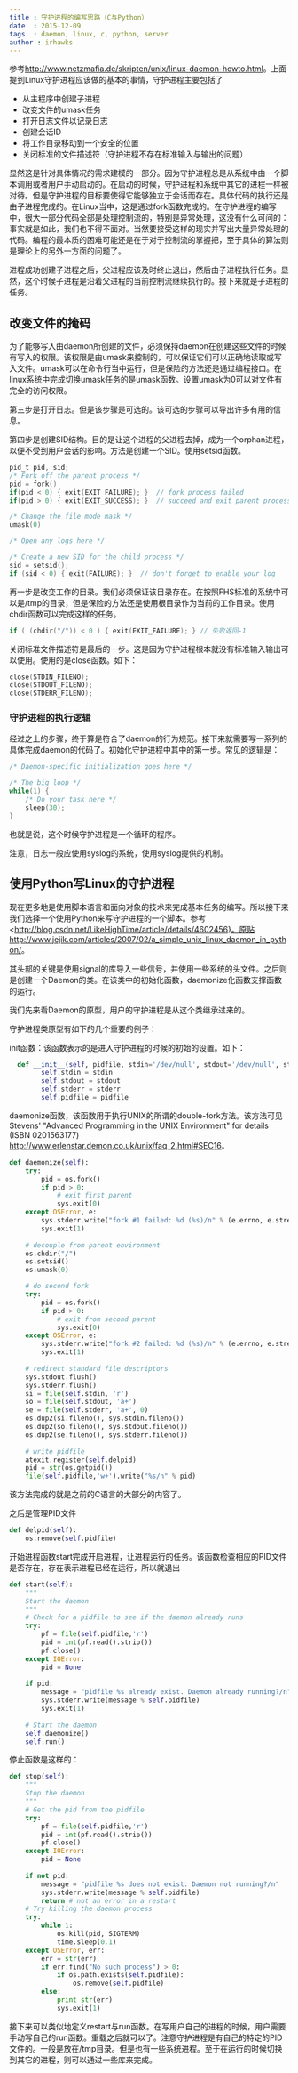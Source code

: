 ```yaml
---
title : 守护进程的编写思路（C与Python）
date  : 2015-12-09
tags  : daemon, linux, c, python, server
author : irhawks
---
```


参考<http://www.netzmafia.de/skripten/unix/linux-daemon-howto.html>。上面提到Linux守护进程应该做的基本的事情，守护进程主要包括了

* 从主程序中创建子进程
* 改变文件的umask任务
* 打开日志文件以记录日志
* 创建会话ID
* 将工作目录移动到一个安全的位置
* 关闭标准的文件描述符（守护进程不存在标准输入与输出的问题）

显然这是针对具体情况的需求建模的一部分。因为守护进程总是从系统中由一个脚本调用或者用户手动启动的。在启动的时候，守护进程和系统中其它的进程一样被对待。但是守护进程的目标要使得它能够独立于会话而存在。具体代码的执行还是由子进程完成的。在Linux当中，这是通过fork函数完成的。在守护进程的编写中，很大一部分代码全部是处理控制流的，特别是异常处理，这没有什么可问的：事实就是如此，我们也不得不面对。当然要接受这样的现实并写出大量异常处理的代码。编程的最本质的困难可能还是在于对于控制流的掌握把，至于具体的算法则是理论上的另外一方面的问题了。

进程成功创建子进程之后，父进程应该及时终止退出，然后由子进程执行任务。显然，这个时候子进程是沿着父进程的当前控制流继续执行的。接下来就是子进程的任务。


改变文件的掩码
--------------------------------------------

为了能够写入由daemon所创建的文件，必须保持daemon在创建这些文件的时候有写入的权限。该权限是由umask来控制的，可以保证它们可以正确地读取或写入文件。umask可以在命令行当中运行，但是保险的方法还是通过编程接口。在linux系统中完成切换umask任务的是umask函数。设置umask为0可以对文件有完全的访问权限。

第三步是打开日志。但是该步骤是可选的。该可选的步骤可以导出许多有用的信息。

第四步是创建SID结构。目的是让这个进程的父进程去掉，成为一个orphan进程，以便不受到用户会话的影响。方法是创建一个SID。使用setsid函数。

```c
pid_t pid, sid;
/* Fork off the parent process */
pid = fork()
if(pid < 0) { exit(EXIT_FAILURE); }  // fork process failed
if(pid > 0) { exit(EXIT_SUCCESS); }  // succeed and exit parent process

/* Change the file mode mask */
umask(0)

/* Open any logs here */

/* Create a new SID for the child process */
sid = setsid();
if (sid < 0) { exit(FAILURE); }  // don't forget to enable your log 
```

再一步是改变工作的目录。我们必须保证该目录存在。在按照FHS标准的系统中可以是/tmp的目录，但是保险的方法还是使用根目录作为当前的工作目录。使用chdir函数可以完成这样的任务。

```c
if ( (chdir("/")) < 0 ) { exit(EXIT_FAILURE); } // 失败返回-1
```

关闭标准文件描述符是最后的一步。这是因为守护进程根本就没有标准输入输出可以使用。使用的是close函数。如下：

```c
close(STDIN_FILENO);
close(STDOUT_FILENO);
close(STDERR_FILENO);
```


### 守护进程的执行逻辑

经过之上的步骤，终于算是符合了daemon的行为规范。接下来就需要写一系列的具体完成daemon的代码了。初始化守护进程中其中的第一步。常见的逻辑是：

```c
/* Daemon-specific initialization goes here */

/* The big loop */
while(1) { 
    /* Do your task here */
    sleep(30);
}
```

也就是说，这个时候守护进程是一个循环的程序。

注意，日志一般应使用syslog的系统，使用syslog提供的机制。


使用Python写Linux的守护进程
------------------------------------------------------------------

现在更多地是使用脚本语言和面向对象的技术来完成基本任务的编写。所以接下来我们选择一个使用Python来写守护进程的一个脚本。参考<http://blog.csdn.net/LikeHighTime/article/details/4602456}。原贴<http://www.jejik.com/articles/2007/02/a_simple_unix_linux_daemon_in_python/>。

其头部的关键是使用signal的库导入一些信号，并使用一些系统的头文件。之后则是创建一个Daemon的类。在该类中的初始化函数，daemonize化函数支撑函数的运行。

我们先来看Daemon的原型，用户的守护进程是从这个类继承过来的。

守护进程类原型有如下的几个重要的例子：

init函数：该函数表示的是进入守护进程的时候的初始的设置。如下：

```python
  def __init__(self, pidfile, stdin='/dev/null', stdout='/dev/null', stderr='/dev/null'):  
        self.stdin = stdin  
        self.stdout = stdout  
        self.stderr = stderr  
        self.pidfile = pidfile  
```

daemonize函数，该函数用于执行UNIX的所谓的double-fork方法。该方法可见Stevens' "Advanced  Programming in the UNIX Environment" for details (ISBN 0201563177) <http://www.erlenstar.demon.co.uk/unix/faq_2.html#SEC16>。

```python
def daemonize(self):
    try:   
        pid = os.fork()   
        if pid > 0:  
            # exit first parent  
            sys.exit(0)   
    except OSError, e:   
        sys.stderr.write("fork #1 failed: %d (%s)/n" % (e.errno, e.strerror))  
        sys.exit(1)  
  
    # decouple from parent environment  
    os.chdir("/")   
    os.setsid()   
    os.umask(0)   

    # do second fork  
    try:   
        pid = os.fork()   
        if pid > 0:  
            # exit from second parent  
            sys.exit(0)   
    except OSError, e:   
        sys.stderr.write("fork #2 failed: %d (%s)/n" % (e.errno, e.strerror))  
        sys.exit(1)   
  
    # redirect standard file descriptors  
    sys.stdout.flush()  
    sys.stderr.flush()  
    si = file(self.stdin, 'r')  
    so = file(self.stdout, 'a+')  
    se = file(self.stderr, 'a+', 0)  
    os.dup2(si.fileno(), sys.stdin.fileno())  
    os.dup2(so.fileno(), sys.stdout.fileno())  
    os.dup2(se.fileno(), sys.stderr.fileno())  
  
    # write pidfile  
    atexit.register(self.delpid)  
    pid = str(os.getpid())  
    file(self.pidfile,'w+').write("%s/n" % pid)  
```

该方法完成的就是之前的C语言的大部分的内容了。

之后是管理PID文件

```python
def delpid(self):  
    os.remove(self.pidfile)  
```

开始进程函数start完成开启进程，让进程运行的任务。该函数检查相应的PID文件是否存在，存在表示进程已经在运行，所以就退出

```python
def start(self):  
    """ 
    Start the daemon 
    """  
    # Check for a pidfile to see if the daemon already runs  
    try:  
        pf = file(self.pidfile,'r')  
        pid = int(pf.read().strip())  
        pf.close()  
    except IOError:  
        pid = None  
  
    if pid:  
        message = "pidfile %s already exist. Daemon already running?/n"  
        sys.stderr.write(message % self.pidfile)  
        sys.exit(1)  
      
    # Start the daemon  
    self.daemonize()  
    self.run()  
```

停止函数是这样的：

```python
def stop(self):  
    """ 
    Stop the daemon 
    """  
    # Get the pid from the pidfile  
    try:  
        pf = file(self.pidfile,'r')  
        pid = int(pf.read().strip())  
        pf.close()  
    except IOError:  
        pid = None  
  
    if not pid:  
        message = "pidfile %s does not exist. Daemon not running?/n"  
        sys.stderr.write(message % self.pidfile)  
        return # not an error in a restart  
    # Try killing the daemon process      
    try:  
        while 1:  
            os.kill(pid, SIGTERM)  
            time.sleep(0.1)  
    except OSError, err:  
        err = str(err)  
        if err.find("No such process") > 0:  
            if os.path.exists(self.pidfile):  
                os.remove(self.pidfile)  
        else:  
            print str(err)  
            sys.exit(1)  
```

接下来可以类似地定义restart与run函数。在写用户自己的进程的时候，用户需要手动写自己的run函数。重载之后就可以了。注意守护进程是有自己的特定的PID文件的。一般是放在/tmp目录。但是也有一些系统进程。至于在运行的时候切换到其它的进程，则可以通过一些库来完成。
